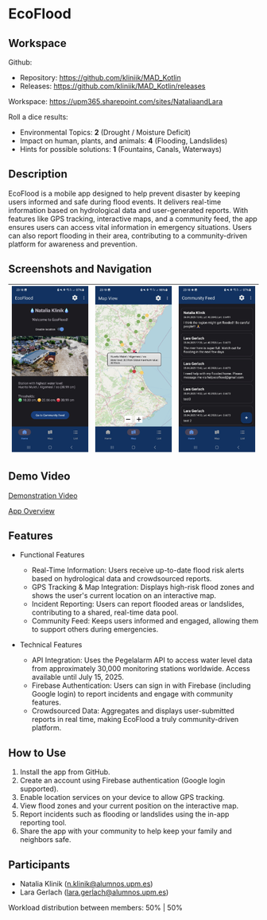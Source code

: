 # EcoFlood

## Workspace
Github:
- Repository: https://github.com/kliniik/MAD_Kotlin
- Releases: https://github.com/kliniik/MAD_Kotlin/releases

Workspace: https://upm365.sharepoint.com/sites/NataliaandLara

Roll a dice results:
- Environmental Topics: **2** (Drought / Moisture Deficit)
- Impact on human, plants, and animals: **4** (Flooding, Landslides)
- Hints for possible solutions: **1** (Fountains, Canals, Waterways)

## Description
EcoFlood is a mobile app designed to help prevent disaster by keeping users informed and safe during flood events. It delivers real-time information based on hydrological data and user-generated reports. With features like GPS tracking, interactive maps, and a community feed, the app ensures users can access vital information in emergency situations. Users can also report flooding in their area, contributing to a community-driven platform for awareness and prevention.

## Screenshots and Navigation
| ![](screenshots/screen1.jpg) | ![](screenshots/screen2.jpg) | ![](screenshots/screen5.jpg) | 
|------------------------------|------------------------------|------------------------------|

## Demo Video
[Demonstration Video](https://upm365-my.sharepoint.com/:v:/g/personal/n_klinik_alumnos_upm_es/ESUO7-D0r-hJguQM3ErRN8oBpK0WNAzTQqVkDom6jHtQXQ?e=mTBhhJ&nav=eyJyZWZlcnJhbEluZm8iOnsicmVmZXJyYWxBcHAiOiJTdHJlYW1XZWJBcHAiLCJyZWZlcnJhbFZpZXciOiJTaGFyZURpYWxvZy1MaW5rIiwicmVmZXJyYWxBcHBQbGF0Zm9ybSI6IldlYiIsInJlZmVycmFsTW9kZSI6InZpZXcifX0%3D)

[App Overview](https://upm365-my.sharepoint.com/:v:/g/personal/n_klinik_alumnos_upm_es/Ef4AgLY4ycNHjniF9KE6WUQBunDQt_4iA5y7SE-0HYgfXg?e=ogf0rw&nav=eyJyZWZlcnJhbEluZm8iOnsicmVmZXJyYWxBcHAiOiJTdHJlYW1XZWJBcHAiLCJyZWZlcnJhbFZpZXciOiJTaGFyZURpYWxvZy1MaW5rIiwicmVmZXJyYWxBcHBQbGF0Zm9ybSI6IldlYiIsInJlZmVycmFsTW9kZSI6InZpZXcifX0%3D)

## Features
- Functional Features
  - Real-Time Information: Users receive up-to-date flood risk alerts based on hydrological data and crowdsourced reports.
  - GPS Tracking & Map Integration: Displays high-risk flood zones and shows the user's current location on an interactive map.
  - Incident Reporting: Users can report flooded areas or landslides, contributing to a shared, real-time data pool.
  - Community Feed: Keeps users informed and engaged, allowing them to support others during emergencies.

- Technical Features
  - API Integration: Uses the Pegelalarm API to access water level data from approximately 30,000 monitoring stations worldwide. Access available until July 15, 2025.
  - Firebase Authentication: Users can sign in with Firebase (including Google login) to report incidents and engage with community features.
  - Crowdsourced Data: Aggregates and displays user-submitted reports in real time, making EcoFlood a truly community-driven platform.

## How to Use
1. Install the app from GitHub.
2. Create an account using Firebase authentication (Google login supported).
3. Enable location services on your device to allow GPS tracking.
4. View flood zones and your current position on the interactive map.
5. Report incidents such as flooding or landslides using the in-app reporting tool.
6. Share the app with your community to help keep your family and neighbors safe.

## Participants
- Natalia Klinik (n.klinik@alumnos.upm.es)
- Lara Gerlach (lara.gerlach@alumnos.upm.es)

Workload distribution between members: 50% | 50%
